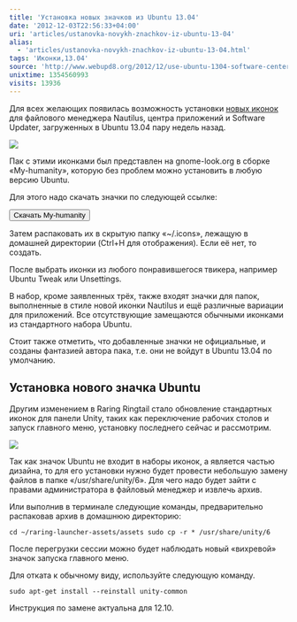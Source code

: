 ```yaml
---
title: 'Установка новых значков из Ubuntu 13.04'
date: '2012-12-03T22:56:33+04:00'
uri: 'articles/ustanovka-novykh-znachkov-iz-ubuntu-13-04'
alias: 
  - 'articles/ustanovka-novykh-znachkov-iz-ubuntu-13-04.html'
tags: 'Иконки,13.04'
source: 'http://www.webupd8.org/2012/12/use-ubuntu-1304-software-center.html'
unixtime: 1354560993
visits: 13936
---
```

Для всех желающих появилась возможность установки [новых иконок](news/ubuntu-13-04-novyye-oboi) для файлового менеджера Nautilus, центра приложений и Software Updater, загруженных в Ubuntu 13.04 пару недель назад.

[![](img/2012/12/03/22-00/ubuntu-1-8242399144-o.jpg)](img/2012/12/03/22-00/ubuntu-1-8242399144-o.jpg)

Пак с этими иконками был представлен на gnome-look.org в сборке «My-humanity», которую без проблем можно установить в любую версию Ubuntu.

Для этого надо скачать значки по следующей ссылке:

[<button>Скачать My-humanity</button>](http://gnome-look.org/content/show.php?content=155513)

Затем распаковать их в скрытую папку «~/.icons», лежащую в домашней директории (Ctrl+H для отображения). Если её нет, то создать.

После выбрать иконки из любого понравившегося твикера, например Ubuntu Tweak или Unsettings.

В набор, кроме заявленных трёх, также входят значки для папок, выполненные в стиле новой иконки Nautilus и ещё различные вариации для приложений. Все отсутствующие замещаются обычными иконками из стандартного набора Ubuntu.

Стоит также отметить, что добавленные значки не официальные, и созданы фантазией автора пака, т.е. они не войдут в Ubuntu 13.04 по умолчанию.

## Установка нового значка Ubuntu

Другим изменением в Raring Ringtail стало обновление стандартных иконок для панели Unity, таких как переключение рабочих столов и запуск главного меню, установку последнего сейчас и рассмотрим.

[![](img/2012/12/03/22-00/ubuntu-2-8241329499-o.jpg)](img/2012/12/03/22-00/ubuntu-2-8241329499-o.jpg)

Так как значок Ubuntu не входит в наборы иконок, а является частью дизайна, то для его установки нужно будет провести небольшую замену файлов в папке «/usr/share/unity/6». Для чего надо будет зайти с правами администратора в файловый менеджер и извлечь архив.

Или выполнив в терминале следующие команды, предварительно распаковав архив в домашнюю директорию:

```
cd ~/raring-launcher-assets/assets sudo cp -r * /usr/share/unity/6
```

После перегрузки сессии можно будет наблюдать новый «вихревой» значок запуска главного меню.

Для отката к обычному виду, используйте следующую команду.

```
sudo apt-get install --reinstall unity-common
```

Инструкция по замене актуальна для 12.10.
